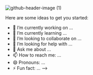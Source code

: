 
![github-header-image (1)](https://github.com/user-attachments/assets/5f3d7b38-6aa5-40bb-b31e-9b20f470ab62)

Here are some ideas to get you started:

- 🔭 I’m currently working on ...
- 🌱 I’m currently learning ...
- 👯 I’m looking to collaborate on ...
- 🤔 I’m looking for help with ...
- 💬 Ask me about ...
- 📫 How to reach me: ...
- 😄 Pronouns: ...
- ⚡ Fun fact: ...
-->
